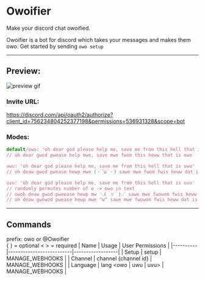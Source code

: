 # Owoifier

Make your discord chat owoified.

Owoifier is a bot for discord which takes your messages and makes them owo. Get started by sending `owo setup`

---

## Preview:

![preview gif](https://img.rauf.wtf/8TqGOFpfFb.gif)

### Invite URL:

https://discord.com/api/oauth2/authorize?client_id=756234804252377198&permissions=536931328&scope=bot

### Modes:

```js
default/owo: 'oh dear god please help me, save me from this hell that is owo'
// oh dear gwod pwease help mwe, save mwe fwom this heww that is owo

uwu: 'oh dear god please help me, save me from this hell that is uwu'
// oh deaw gwod pwease hewp mwe (・`ω´・) sawe mwe fwom fwis heww dat is uwu

uvu: 'oh dear god please help me, save me from this hell that is uvu'
// randomly permutes number of o -> owo in text
// owoh deaw gwod pweease hewp mw ＼(＾▽＾)／ sawe mwe fwowom fwis heww dat is uvu
// oh deaw gwowod pwease hewp mwe ^w^ sawe mwe fwowom fwis heww dat is uvu
```

---

## Commands

prefix: owo or @Owoifier  
{ } = optional < > = required
| Name | Usage | User Permissions |
|----------|--------------------------|------------------|
| Setup | setup | MANAGE_WEBHOOKS |
| Channel | channel {channel id} | MANAGE_WEBHOOKS |
| Language | lang <owo \| uwu \| uvu> | MANAGE_WEBHOOKS |
